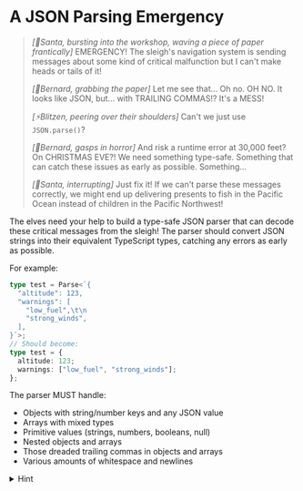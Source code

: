 # A JSON Parsing Emergency

> _[🎅Santa, bursting into the workshop, waving a piece of paper frantically]_ EMERGENCY! The sleigh's navigation system is sending messages about some kind of critical malfunction but I can't make heads or tails of it!
>
> _[🎩Bernard, grabbing the paper]_ Let me see that... Oh no. OH NO. It looks like JSON, but... with TRAILING COMMAS!? It's a MESS!
>
> _[⚡Blitzen, peering over their shoulders]_ Can't we just use `JSON.parse()`?
>
> _[🎩Bernard, gasps in horror]_ And risk a runtime error at 30,000 feet? On CHRISTMAS EVE?! We need something type-safe. Something that can catch these issues as early as possible. Something...
>
> _[🎅Santa, interrupting]_ Just fix it! If we can't parse these messages correctly, we might end up delivering presents to fish in the Pacific Ocean instead of children in the Pacific Northwest!

The elves need your help to build a type-safe JSON parser that can decode these critical messages from the sleigh! The parser should convert JSON strings into their equivalent TypeScript types, catching any errors as early as possible.

For example:

```typescript
type test = Parse<`{
  "altitude": 123,
  "warnings": [
    "low_fuel",\t\n
    "strong_winds",
  ],
}`>;
// Should become:
type test = {
  altitude: 123;
  warnings: ["low_fuel", "strong_winds"];
};
```

The parser MUST handle:

- Objects with string/number keys and any JSON value
- Arrays with mixed types
- Primitive values (strings, numbers, booleans, null)
- Nested objects and arrays
- Those dreaded trailing commas in objects and arrays
- Various amounts of whitespace and newlines

<details>
  <summary>Hint</summary>

Break this challenge into smaller parts, parsing each part of the JSON structure one at a time and building up to the full parser.

</details>
